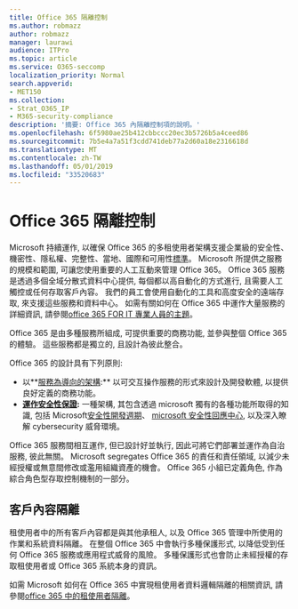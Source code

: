 ```yaml
---
title: Office 365 隔離控制
ms.author: robmazz
author: robmazz
manager: laurawi
audience: ITPro
ms.topic: article
ms.service: O365-seccomp
localization_priority: Normal
search.appverid:
- MET150
ms.collection:
- Strat_O365_IP
- M365-security-compliance
description: '摘要: Office 365 內隔離控制項的說明。'
ms.openlocfilehash: 6f5980ae25b412cbbccc20ec3b5726b5a4ceed86
ms.sourcegitcommit: 7b5e4a7a51f3cdd741deb77a2d60a18e2316618d
ms.translationtype: MT
ms.contentlocale: zh-TW
ms.lasthandoff: 05/01/2019
ms.locfileid: "33520683"
---
```

# <a name="office-365-isolation-controls"></a>Office 365 隔離控制 

Microsoft 持續運作, 以確保 Office 365 的多租使用者架構支援企業級的安全性、機密性、隱私權、完整性、當地、國際和可用性[標準](https://www.microsoft.com/TrustCenter/Compliance?service=Office#Icons)。 Microsoft 所提供之服務的規模和範圍, 可讓您使用重要的人工互動來管理 Office 365。 Office 365 服務是透過多個全域分散式資料中心提供, 每個都以高自動化的方式進行, 且需要人工觸控或任何存取客戶內容。 我們的員工會使用自動化的工具和高度安全的遠端存取, 來支援這些服務和資料中心。 如需有關如何在 Office 365 中運作大量服務的詳細資訊, 請參閱[office 365 FOR IT 專業人員的主題](https://channel9.msdn.com/Events/SharePoint-Conference/2014/SPC202)。

Office 365 是由多種服務所組成, 可提供重要的商務功能, 並參與整個 Office 365 的體驗。 這些服務都是獨立的, 且設計為彼此整合。

Office 365 的設計具有下列原則:

 - 以**[服務為導向的架構](https://msdn.microsoft.com/library/aa480021.aspx):** 以可交互操作服務的形式來設計及開發軟體, 以提供良好定義的商務功能。
 - **[運作安全性保證](http://www.microsoft.com/download/details.aspx?id=40872):** 一種架構, 其包含透過 microsoft 獨有的各種功能所取得的知識, 包括 Microsoft[安全性開發週期](https://www.microsoft.com/sdl/default.aspx)、 [microsoft 安全性回應中心](https://technet.microsoft.com/library/dn440717.aspx), 以及深入瞭解 cybersecurity 威脅環境。

Office 365 服務間相互運作, 但已設計好並執行, 因此可將它們部署並運作為自治服務, 彼此無關。 Microsoft segregates Office 365 的責任和責任領域, 以減少未經授權或無意間修改或濫用組織資產的機會。 Office 365 小組已定義角色, 作為綜合角色型存取控制機制的一部分。

## <a name="customer-content-isolation"></a>客戶內容隔離

租使用者中的所有客戶內容都是與其他承租人, 以及 Office 365 管理中所使用的作業和系統資料隔離。 在整個 Office 365 中會執行多種保護形式, 以降低受到任何 Office 365 服務或應用程式威脅的風險。 多種保護形式也會防止未經授權的存取租使用者或 Office 365 系統本身的資訊。

如需 Microsoft 如何在 Office 365 中實現租使用者資料邏輯隔離的相關資訊, 請參閱[office 365 中的租使用者隔離](office-365-tenant-isolation-overview.md)。
